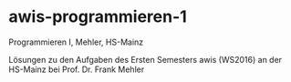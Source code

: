 # awis-programmieren-1
Programmieren I, Mehler, HS-Mainz

Lösungen zu den Aufgaben des Ersten Semesters awis (WS2016) an der HS-Mainz bei Prof. Dr. Frank Mehler
